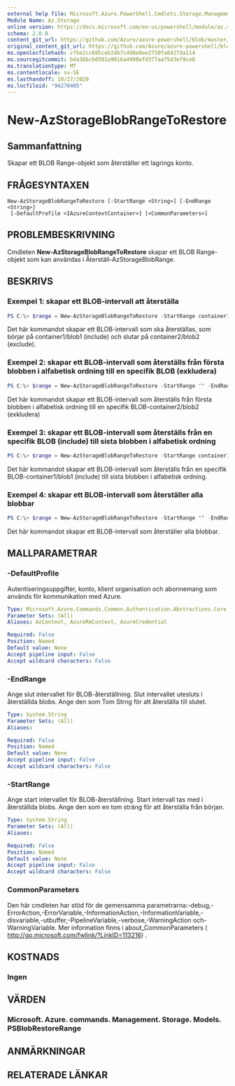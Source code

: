```yaml
---
external help file: Microsoft.Azure.PowerShell.Cmdlets.Storage.Management.dll-Help.xml
Module Name: Az.Storage
online version: https://docs.microsoft.com/en-us/powershell/module/az.storage/new-azstorageblobrangetorestore
schema: 2.0.0
content_git_url: https://github.com/Azure/azure-powershell/blob/master/src/Storage/Storage.Management/help/New-AzStorageBlobRangeToRestore.md
original_content_git_url: https://github.com/Azure/azure-powershell/blob/master/src/Storage/Storage.Management/help/New-AzStorageBlobRangeToRestore.md
ms.openlocfilehash: cfbe2cc695ceb2db7c498e8ee2750fa0427da114
ms.sourcegitcommit: b4a38bcb0501a9016a4998efd377aa75d3ef9ce8
ms.translationtype: MT
ms.contentlocale: sv-SE
ms.lasthandoff: 10/27/2020
ms.locfileid: "94270405"
---
```

# New-AzStorageBlobRangeToRestore

## Sammanfattning
Skapar ett BLOB Range-objekt som återställer ett lagrings konto.

## FRÅGESYNTAXEN

```
New-AzStorageBlobRangeToRestore [-StartRange <String>] [-EndRange <String>]
 [-DefaultProfile <IAzureContextContainer>] [<CommonParameters>]
```

## PROBLEMBESKRIVNING
Cmdleten **New-AzStorageBlobRangeToRestore** skapar ett BLOB Range-objekt som kan användas i Återställ-AzStorageBlobRange.

## BESKRIVS

### Exempel 1: skapar ett BLOB-intervall att återställa
```powershell
PS C:\> $range = New-AzStorageBlobRangeToRestore -StartRange container1/blob1 -EndRange container2/blob2
```

Det här kommandot skapar ett BLOB-intervall som ska återställas, som börjar på container1/blob1 (include) och slutar på container2/blob2 (exclude).

### Exempel 2: skapar ett BLOB-intervall som återställs från första blobben i alfabetisk ordning till en specifik BLOB (exkludera)
```powershell
PS C:\> $range = New-AzStorageBlobRangeToRestore -StartRange "" -EndRange container2/blob2
```

Det här kommandot skapar ett BLOB-intervall som återställs från första blobben i alfabetisk ordning till en specifik BLOB-container2/blob2 (exkludera)

### Exempel 3: skapar ett BLOB-intervall som återställs från en specifik BLOB (include) till sista blobben i alfabetisk ordning
```powershell
PS C:\> $range = New-AzStorageBlobRangeToRestore -StartRange container1/blob1 -EndRange ""
```

Det här kommandot skapar ett BLOB-intervall som återställs från en specifik BLOB-container1/blob1 (include) till sista blobben i alfabetisk ordning.

### Exempel 4: skapar ett BLOB-intervall som återställer alla blobbar
```powershell
PS C:\> $range = New-AzStorageBlobRangeToRestore -StartRange "" -EndRange ""
```

Det här kommandot skapar ett BLOB-intervall som återställer alla blobbar.

## MALLPARAMETRAR

### -DefaultProfile
Autentiseringsuppgifter, konto, klient organisation och abonnemang som används för kommunikation med Azure.

```yaml
Type: Microsoft.Azure.Commands.Common.Authentication.Abstractions.Core.IAzureContextContainer
Parameter Sets: (All)
Aliases: AzContext, AzureRmContext, AzureCredential

Required: False
Position: Named
Default value: None
Accept pipeline input: False
Accept wildcard characters: False
```

### -EndRange
Ange slut intervallet för BLOB-återställning.
Slut intervallet utesluts i återställda blobs.
Ange den som Tom Strng för att återställa till slutet.

```yaml
Type: System.String
Parameter Sets: (All)
Aliases:

Required: False
Position: Named
Default value: None
Accept pipeline input: False
Accept wildcard characters: False
```

### -StartRange
Ange start intervallet för BLOB-återställning.
Start intervall tas med i återställda blobs.
Ange den som en tom sträng för att återställa från början.

```yaml
Type: System.String
Parameter Sets: (All)
Aliases:

Required: False
Position: Named
Default value: None
Accept pipeline input: False
Accept wildcard characters: False
```

### CommonParameters
Den här cmdleten har stöd för de gemensamma parametrarna:-debug,-ErrorAction,-ErrorVariable,-InformationAction,-InformationVariable,-disvariable,-utbuffer,-PipelineVariable,-verbose,-WarningAction och-WarningVariable. Mer information finns i about_CommonParameters ( http://go.microsoft.com/fwlink/?LinkID=113216) .

## KOSTNADS

### Ingen

## VÄRDEN

### Microsoft. Azure. commands. Management. Storage. Models. PSBlobRestoreRange

## ANMÄRKNINGAR

## RELATERADE LÄNKAR

